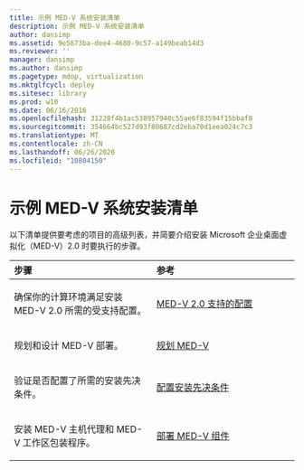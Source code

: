 ```yaml
---
title: 示例 MED-V 系统安装清单
description: 示例 MED-V 系统安装清单
author: dansimp
ms.assetid: 9e5673ba-dee4-4680-9c57-a149beab14d3
ms.reviewer: ''
manager: dansimp
ms.author: dansimp
ms.pagetype: mdop, virtualization
ms.mktglfcycl: deploy
ms.sitesec: library
ms.prod: w10
ms.date: 06/16/2016
ms.openlocfilehash: 31228f4b1ac538957940c55ae6f83594f15bbaf8
ms.sourcegitcommit: 354664bc527d93f80687cd2eba70d1eea024c7c3
ms.translationtype: MT
ms.contentlocale: zh-CN
ms.lasthandoff: 06/26/2020
ms.locfileid: "10804150"
---
```

# 示例 MED-V 系统安装清单


以下清单提供要考虑的项目的高级列表，并简要介绍安装 Microsoft 企业桌面虚拟化（MED-V）2.0 时要执行的步骤。

<table>
<colgroup>
<col width="50%" />
<col width="50%" />
</colgroup>
<thead>
<tr class="header">
<th align="left">步骤</th>
<th align="left">参考</th>
</tr>
</thead>
<tbody>
<tr class="odd">
<td align="left"><p>确保你的计算环境满足安装 MED-V 2.0 所需的受支持配置。</p></td>
<td align="left"><p><a href="med-v-20-supported-configurations.md" data-raw-source="[MED-V 2.0 Supported Configurations](med-v-20-supported-configurations.md)">MED-V 2.0 支持的配置</a></p></td>
</tr>
<tr class="even">
<td align="left"><p>规划和设计 MED-V 部署。</p></td>
<td align="left"><p><a href="planning-for-med-v.md" data-raw-source="[Planning for MED-V](planning-for-med-v.md)">规划 MED-V</a></p></td>
</tr>
<tr class="odd">
<td align="left"><p>验证是否配置了所需的安装先决条件。</p></td>
<td align="left"><p><a href="configure-installation-prerequisites.md" data-raw-source="[Configure Installation Prerequisites](configure-installation-prerequisites.md)">配置安装先决条件</a></p></td>
</tr>
<tr class="even">
<td align="left"><p>安装 MED-V 主机代理和 MED-V 工作区包装程序。</p></td>
<td align="left"><p><a href="deploy-the-med-v-components.md" data-raw-source="[Deploy the MED-V Components](deploy-the-med-v-components.md)">部署 MED-V 组件</a></p></td>
</tr>
</tbody>
</table>

 

 

 





